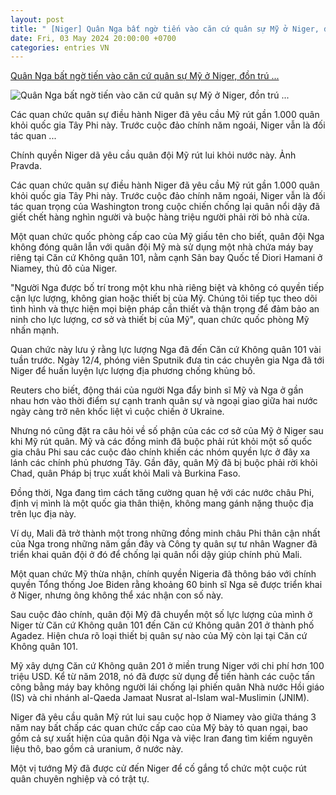 ```yaml
---
layout: post
title: " [Niger] Quân Nga bất ngờ tiến vào căn cứ quân sự Mỹ ở Niger, đồn trú ..."
date: Fri, 03 May 2024 20:00:00 +0700
categories: entries VN
---
```

[Quân Nga bất ngờ tiến vào căn cứ quân sự Mỹ ở Niger, đồn trú ...](https://danviet.vn/quan-nga-bat-ngo-tien-vao-can-cu-quan-su-my-o-niger-don-tru-cung-linh-my-chuyen-gi-dang-xay-ra-20240503164157204.htm)

![Quân Nga bất ngờ tiến vào căn cứ quân sự Mỹ ở Niger, đồn trú ...](https://danviet.mediacdn.vn/zoom/600_315/296231569849192448/2024/5/3/my-17147291474541769038519-0-92-258-350-crop-17147291884371245369879.jpg)

Các quan chức quân sự điều hành Niger đã yêu cầu Mỹ rút gần 1.000 quân khỏi quốc gia Tây Phi này. Trước cuộc đảo chính năm ngoái, Niger vẫn là đối tác quan ...

Chính quyền Niger dã yêu cầu quân đội Mỹ rút lui khỏi nước này. Ảnh Pravda.

Các quan chức quân sự điều hành Niger đã yêu cầu Mỹ rút gần 1.000 quân khỏi quốc gia Tây Phi này. Trước cuộc đảo chính năm ngoái, Niger vẫn là đối tác quan trọng của Washington trong cuộc chiến chống lại quân nổi dậy đã giết chết hàng nghìn người và buộc hàng triệu người phải rời bỏ nhà cửa.

Một quan chức quốc phòng cấp cao của Mỹ giấu tên cho biết, quân đội Nga không đóng quân lẫn với quân đội Mỹ mà sử dụng một nhà chứa máy bay riêng tại Căn cứ Không quân 101, nằm cạnh Sân bay Quốc tế Diori Hamani ở Niamey, thủ đô của Niger.

"Người Nga được bố trí trong một khu nhà riêng biệt và không có quyền tiếp cận lực lượng, không gian hoặc thiết bị của Mỹ. Chúng tôi tiếp tục theo dõi tình hình và thực hiện mọi biện pháp cần thiết và thận trọng để đảm bảo an ninh cho lực lượng, cơ sở và thiết bị của Mỹ", quan chức quốc phòng Mỹ nhấn mạnh.

Quan chức này lưu ý rằng lực lượng Nga đã đến Căn cứ Không quân 101 vài tuần trước. Ngày 12/4, phóng viên Sputnik đưa tin các chuyên gia Nga đã tới Niger để huấn luyện lực lượng địa phương chống khủng bố.

Reuters cho biết, động thái của người Nga đẩy binh sĩ Mỹ và Nga ở gần nhau hơn vào thời điểm sự cạnh tranh quân sự và ngoại giao giữa hai nước ngày càng trở nên khốc liệt vì cuộc chiến ở Ukraine.



Nhưng nó cũng đặt ra câu hỏi về số phận của các cơ sở của Mỹ ở Niger sau khi Mỹ rút quân. Mỹ và các đồng minh đã buộc phải rút khỏi một số quốc gia châu Phi sau các cuộc đảo chính khiến các nhóm quyền lực ở đây xa lánh các chính phủ phương Tây. Gần đây, quân Mỹ đã bị buộc phải rời khỏi Chad, quân Pháp bị trục xuất khỏi Mali và Burkina Faso.

Đồng thời, Nga đang tìm cách tăng cường quan hệ với các nước châu Phi, định vị mình là một quốc gia thân thiện, không mang gánh nặng thuộc địa trên lục địa này.

Ví dụ, Mali đã trở thành một trong những đồng minh châu Phi thân cận nhất của Nga trong những năm gần đây và Công ty quân sự tư nhân Wagner đã triển khai quân đội ở đó để chống lại quân nổi dậy giúp chính phủ Mali.

Một quan chức Mỹ thừa nhận, chính quyền Nigeria đã thông báo với chính quyền Tổng thống Joe Biden rằng khoảng 60 binh sĩ Nga sẽ được triển khai ở Niger, nhưng ông không thể xác nhận con số này.

Sau cuộc đảo chính, quân đội Mỹ đã chuyển một số lực lượng của mình ở Niger từ Căn cứ Không quân 101 đến Căn cứ Không quân 201 ở thành phố Agadez. Hiện chưa rõ loại thiết bị quân sự nào của Mỹ còn lại tại Căn cứ Không quân 101.

Mỹ xây dựng Căn cứ Không quân 201 ở miền trung Niger với chi phí hơn 100 triệu USD. Kể từ năm 2018, nó đã được sử dụng để tiến hành các cuộc tấn công bằng máy bay không người lái chống lại phiến quân Nhà nước Hồi giáo (IS) và chi nhánh al-Qaeda Jamaat Nusrat al-Islam wal-Muslimin (JNIM).

Niger đã yêu cầu quân Mỹ rút lui sau cuộc họp ở Niamey vào giữa tháng 3 năm nay bất chấp các quan chức cấp cao của Mỹ bày tỏ quan ngại, bao gồm cả sự xuất hiện của quân đội Nga và việc Iran đang tìm kiếm nguyên liệu thô, bao gồm cả uranium, ở nước này.

Một vị tướng Mỹ đã được cử đến Niger để cố gắng tổ chức một cuộc rút quân chuyên nghiệp và có trật tự.



